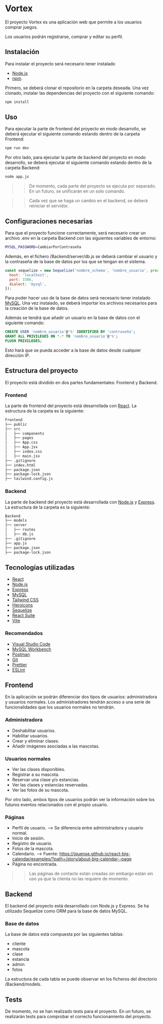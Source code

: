 # Vortex

El proyecto Vortex es una aplicación web que permite a los usuarios comprar juegos. 

Los usuarios podrán registrarse, comprar y editar su perfil.

## Instalación

Para instalar el proyecto será necesario tener instalado
- [Node.js](https://nodejs.org/)
- [npm](https://www.npmjs.com/).

Primero, se deberá clonar el repositorio en la carpeta deseada. Una vez clonado, instalar las dependencias del proyecto con el siguiente comando: 

```bash
npm install
```

## Uso

Para ejecutar la parte de frontend del proyecto en modo desarrollo, se deberá ejecutar el siguiente comando estando dentro de la carpeta Frontend:

```bash
npm run dev
```

Por otro lado, para ejecutar la parte de backend del proyecto en modo desarrollo, se deberá ejecutar el siguiente comando estando dentro de la carpeta Backend:

```bash
node app.js
```

>> De momento, cada parte del proyecto se ejecuta por separado. En un futuro, se unificarán en un solo comando. 

>> Cada vez que se haga un cambio en el backend, se deberá reiniciar el servidor.

## Configuraciones necesarias

Para que el proyecto funcione correctamente, será necesario crear un archivo .env en la carpeta Backend con las siguientes variables de entorno:

```bash
MYSQL_PASSWORD=CambiarPorContraseña
```

Además, en el fichero /Backend/server/db.js se deberá cambiar el usuario y la contraseña de la base de datos por los que se tengan en el sistema.

```javascript
const sequelize = new Sequelize('nombre_schema', 'nombre_usuario', process.env.MYSQL_PASSWORD, {
  host: 'localhost',
  port: 3306,
  dialect: 'mysql',
});
```

Para poder hacer uso de la base de datos será necesario tener instalado [MySQL](https://www.mysql.com/). Una vez instalado, se deberá importar los archivos necesarios para la creación de la base de datos. 

Además se tendrá que añadir un usuario en la base de datos con el siguiente comando:

```sql
CREATE USER 'nombre_usuario'@'%' IDENTIFIED BY 'contraseña';
GRANT ALL PRIVILEGES ON *.* TO 'nombre_usuario'@'%';
FLUSH PRIVILEGES;
```

Esto hará que se pueda acceder a la base de datos desde cualquier dirección IP.

## Estructura del proyecto

El proyecto está dividido en dos partes fundamentales: Frontend y Backend.

### Frontend

La parte de frontend del proyecto está desarrollada con [React](https://es.reactjs.org/). La estructura de la carpeta es la siguiente:

```bash
Frontend
├── public
├── src
│   ├── components
│   ├── pages
│   ├── App.css
│   ├── App.jsx
│   ├── index.css
│   ├── main.jsx
├── .gitignore
├── index.html
├── package.json
├── package-lock.json
├── tailwind.config.js
```

### Backend

La parte de backend del proyecto está desarrollada con [Node.js](https://nodejs.org/) y [Express](https://expressjs.com/). La estructura de la carpeta es la siguiente:

```bash
Backend
├── models
├── server
│   ├── routes
│   ├── db.js
├── .gitignore
├── app.js
├── package.json
├── package-lock.json
```

## Tecnologías utilizadas

- [React](https://es.reactjs.org/)
- [Node.js](https://nodejs.org/)
- [Express](https://expressjs.com/)
- [MySQL](https://www.mysql.com/)
- [Tailwind CSS](https://tailwindcss.com/)
- [Heroicons](https://heroicons.com/)
- [Sequelize](https://sequelize.org/)
- [React Suite](https://rsuitejs.com/)
- [Vite](https://vitejs.dev/)

### Recomendados

- [Visual Studio Code](https://code.visualstudio.com/)
- [MySQL Workbench](https://www.mysql.com/products/workbench/)
- [Postman](https://www.postman.com/)
- [Git](https://git-scm.com/)
- [Prettier](https://prettier.io/)
- [ESLint](https://eslint.org/)

## Frontend

En la aplicación se podrán diferenciar dos tipos de usuarios: administradora y usuarios normales. Los administradores tendrán acceso a una serie de funcionalidades que los usuarios normales no tendrán.

### Administradora

- Deshabilitar usuarios.
- Habilitar usuarios.
- Crear y eliminar clases.
- Añadir imágenes asociadas a las mascotas.

### Usuarios normales

- Ver las clases disponibles.
- Registrar a su mascota.
- Reservar una clase y/o estancias.
- Ver las clases y estancias reservadas.
- Ver las fotos de su mascota.

Por otro lado, ambos tipos de usuarios podrán ver la información sobre los futuros eventos relacionados con el propio usuario.

### Páginas

- Perfil de usuario. --> Se diferencia entre administradora y usuario normal.
- Inicio de sesión.
- Registro de usuario.
- Fotos de la mascota.
- Calendario. --> Fuente: https://jquense.github.io/react-big-calendar/examples/?path=/story/about-big-calendar--page
- Página no encontrada.

>> Las páginas de contacto están creadas sin embargo están sin uso ya que la clienta no las requiere de momento.

## Backend

El backend del proyecto está desarrollado con Node.js y Express. Se ha utilizado Sequelize como ORM para la base de datos MySQL. 

### Base de datos

La base de datos está compuesta por las siguientes tablas:

- cliente
- mascota
- clase
- estancia
- admin
- fotos

La estructura de cada tabla se puede observar en los ficheros del directorio /Backend/models.

## Tests

De momento, no se han realizado tests para el proyecto. En un futuro, se realizarán tests para comprobar el correcto funcionamiento del proyecto.








